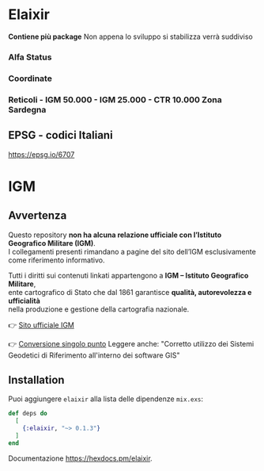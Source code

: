 # Elaixir

**Contiene più package** Non appena lo sviluppo si stabilizza verrà suddiviso

### Alfa Status

### Coordinate

### Reticoli - IGM 50.000 - IGM 25.000 - CTR 10.000 Zona Sardegna

## EPSG - codici Italiani
  <https://epsg.io/6707>

# IGM 
## Avvertenza

Questo repository **non ha alcuna relazione ufficiale con l’Istituto Geografico Militare (IGM)**.  
I collegamenti presenti rimandano a pagine del sito dell’IGM esclusivamente come riferimento informativo.  

Tutti i diritti sui contenuti linkati appartengono a **IGM – Istituto Geografico Militare**,  
ente cartografico di Stato che dal 1861 garantisce **qualità, autorevolezza e ufficialità**  
nella produzione e gestione della cartografia nazionale.


👉 [Sito ufficiale IGM](https://www.igmi.org/)

👉 [Conversione singolo punto](https://www.igmi.org/vol/index_coord.php) Leggere anche: "Corretto utilizzo dei Sistemi Geodetici di Riferimento all'interno dei software GIS"

## Installation

Puoi aggiungere `elaixir`
alla lista delle dipendenze `mix.exs`:

```elixir
def deps do
  [
    {:elaixir, "~> 0.1.3"}
  ]
end
```

Documentazione <https://hexdocs.pm/elaixir>.
